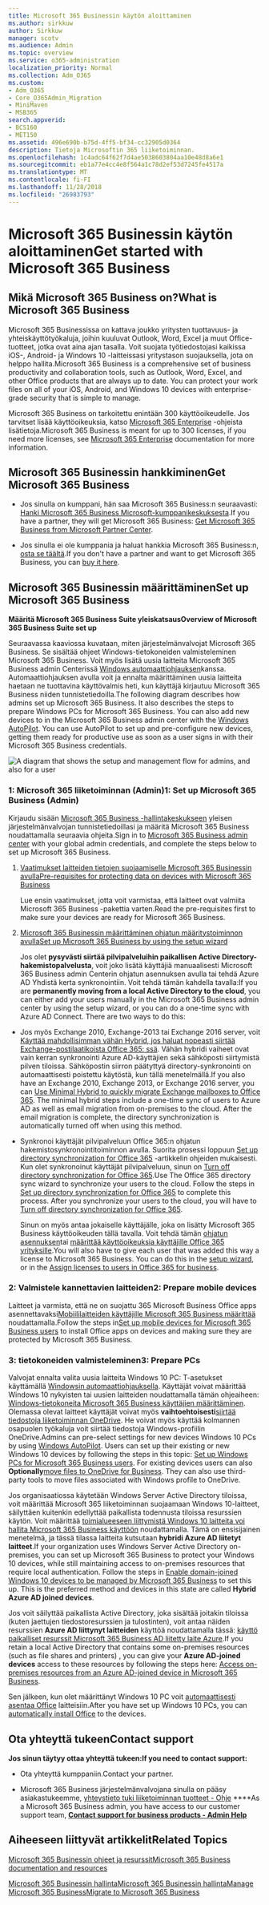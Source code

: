 ```yaml
---
title: Microsoft 365 Businessin käytön aloittaminen
ms.author: sirkkuw
author: Sirkkuw
manager: scotv
ms.audience: Admin
ms.topic: overview
ms.service: o365-administration
localization_priority: Normal
ms.collection: Adm_O365
ms.custom:
- Adm_O365
- Core_O365Admin_Migration
- MiniMaven
- MSB365
search.appverid:
- BCS160
- MET150
ms.assetid: 496e690b-b75d-4ff5-bf34-cc32905d0364
description: Tietoja Microsoftin 365 liiketoiminnan.
ms.openlocfilehash: 1c4adc64f62f7d4ae5038603804aa10e48d8a6e1
ms.sourcegitcommit: eb1a77e4cc4e8f564a1c78d2ef53d7245fe4517a
ms.translationtype: MT
ms.contentlocale: fi-FI
ms.lasthandoff: 11/28/2018
ms.locfileid: "26983793"
---
```

# <a name="get-started-with-microsoft-365-business"></a><span data-ttu-id="f4944-103">Microsoft 365 Businessin käytön aloittaminen</span><span class="sxs-lookup"><span data-stu-id="f4944-103">Get started with Microsoft 365 Business</span></span>

## <a name="what-is-microsoft-365-business"></a><span data-ttu-id="f4944-104">Mikä Microsoft 365 Business on?</span><span class="sxs-lookup"><span data-stu-id="f4944-104">What is Microsoft 365 Business</span></span>

<span data-ttu-id="f4944-p101">Microsoft 365 Businessissa on kattava joukko yritysten tuottavuus- ja yhteiskäyttötyökaluja, joihin kuuluvat Outlook, Word, Excel ja muut Office-tuotteet, jotka ovat aina ajan tasalla. Voit suojata työtiedostojasi kaikissa iOS-, Android- ja Windows 10 -laitteissasi yritystason suojauksella, jota on helppo hallita.</span><span class="sxs-lookup"><span data-stu-id="f4944-p101">Microsoft 365 Business is a comprehensive set of business productivity and collaboration tools, such as Outlook, Word, Excel, and other Office products that are always up to date. You can protect your work files on all of your iOS, Android, and Windows 10 devices with enterprise-grade security that is simple to manage.</span></span>
  
<span data-ttu-id="f4944-107">Microsoft 365 Business on tarkoitettu enintään 300 käyttöoikeudelle. Jos tarvitset lisää käyttöoikeuksia, katso [Microsoft 365 Enterprise](https://go.microsoft.com/fwlink/p/?linkid=860986) -ohjeista lisätietoja.</span><span class="sxs-lookup"><span data-stu-id="f4944-107">Microsoft 365 Business is meant for up to 300 licenses, if you need more licenses, see [Microsoft 365 Enterprise](https://go.microsoft.com/fwlink/p/?linkid=860986) documentation for more information.</span></span> 
  
## <a name="get-microsoft-365-business"></a><span data-ttu-id="f4944-108">Microsoft 365 Businessin hankkiminen</span><span class="sxs-lookup"><span data-stu-id="f4944-108">Get Microsoft 365 Business</span></span>

- <span data-ttu-id="f4944-109">Jos sinulla on kumppani, hän saa Microsoft 365 Business:n seuraavasti: [Hanki Microsoft 365 Business Microsoft-kumppanikeskuksesta](get-microsoft-365-business.md).</span><span class="sxs-lookup"><span data-stu-id="f4944-109">If you have a partner, they will get Microsoft 365 Business: [Get Microsoft 365 Business from Microsoft Partner Center](get-microsoft-365-business.md).</span></span>
    
- <span data-ttu-id="f4944-110">Jos sinulla ei ole kumppania ja haluat hankkia Microsoft 365 Business:n, [osta se täältä](https://www.microsoft.com/en-us/microsoft-365/business).</span><span class="sxs-lookup"><span data-stu-id="f4944-110">If you don't have a partner and want to get Microsoft 365 Business, you can [buy it here](https://www.microsoft.com/en-us/microsoft-365/business).</span></span>
    
## <a name="set-up-microsoft-365-business"></a><span data-ttu-id="f4944-111">Microsoft 365 Businessin määrittäminen</span><span class="sxs-lookup"><span data-stu-id="f4944-111">Set up Microsoft 365 Business</span></span>

 <span data-ttu-id="f4944-112">**Määritä Microsoft 365 Business Suite yleiskatsaus**</span><span class="sxs-lookup"><span data-stu-id="f4944-112">**Overview of Microsoft 365 Business Suite set up**</span></span>
  
<span data-ttu-id="f4944-p102">Seuraavassa kaaviossa kuvataan, miten järjestelmänvalvojat Microsoft 365 Business. Se sisältää ohjeet Windows-tietokoneiden valmisteleminen Microsoft 365 Business. Voit myös lisätä uusia laitteita Microsoft 365 Business admin Centerissä [Windows automaattiohjauksen](add-autopilot-devices-and-profile.md)kanssa. Automaattiohjauksen avulla voit ja ennalta määrittäminen uusia laitteita haetaan ne tuottavina käyttövalmis heti, kun käyttäjä kirjautuu Microsoft 365 Business niiden tunnistetiedoilla.</span><span class="sxs-lookup"><span data-stu-id="f4944-p102">The following diagram describes how admins set up Microsoft 365 Business. It also describes the steps to prepare Windows PCs for Microsoft 365 Business. You can also add new devices to in the Microsoft 365 Business admin center with the [Windows AutoPilot](add-autopilot-devices-and-profile.md). You can use AutoPilot to set up and pre-configure new devices, getting them ready for productive use as soon as a user signs in with their Microsoft 365 Business credentials.</span></span>
  
![A diagram that shows the setup and management flow for admins, and also for a user](media/249f81fc-7e79-44c7-8425-3a0b7b651c3b.png)
  
### <a name="1-set-up-microsoft-365-business-admin"></a><span data-ttu-id="f4944-118">1: Microsoft 365 liiketoiminnan (Admin)</span><span class="sxs-lookup"><span data-stu-id="f4944-118">1: Set up Microsoft 365 Business (Admin)</span></span>

<span data-ttu-id="f4944-119">Kirjaudu sisään [Microsoft 365 Business -hallintakeskukseen](https://portal.office.com/adminportal/home) yleisen järjestelmänvalvojan tunnistetiedoillasi ja määritä Microsoft 365 Business noudattamalla seuraavia ohjeita.</span><span class="sxs-lookup"><span data-stu-id="f4944-119">Sign in to [Microsoft 365 Business admin center](https://portal.office.com/adminportal/home) with your global admin credentials, and complete the steps below to set up Microsoft 365 Business.</span></span> 
  
1. [<span data-ttu-id="f4944-120">Vaatimukset laitteiden tietojen suojaamiselle Microsoft 365 Businessin avulla</span><span class="sxs-lookup"><span data-stu-id="f4944-120">Pre-requisites for protecting data on devices with Microsoft 365 Business</span></span>](pre-requisites-for-data-protection.md)
    
    <span data-ttu-id="f4944-121">Lue ensin vaatimukset, jotta voit varmistaa, että laitteet ovat valmiita Microsoft 365 Business -pakettia varten.</span><span class="sxs-lookup"><span data-stu-id="f4944-121">Read the pre-requisites first to make sure your devices are ready for Microsoft 365 Business.</span></span>
    
2. [<span data-ttu-id="f4944-122">Microsoft 365 Businessin määrittäminen ohjatun määritystoiminnon avulla</span><span class="sxs-lookup"><span data-stu-id="f4944-122">Set up Microsoft 365 Business by using the setup wizard</span></span>](set-up.md)
    
    <span data-ttu-id="f4944-p103">Jos olet **pysyvästi siirtää pilvipalveluihin paikallisen Active Directory-hakemistopalvelusta**, voit joko lisätä käyttäjiä manuaalisesti Microsoft 365 Business admin Centerin ohjatun asennuksen avulla tai tehdä Azure AD Yhdistä kerta synkronointiin. Voit tehdä tämän kahdella tavalla:</span><span class="sxs-lookup"><span data-stu-id="f4944-p103">If you are **permanently moving from a local Active Directory to the cloud**, you can either add your users manually in the Microsoft 365 Business admin center by using the setup wizard, or you can do a one-time sync with Azure AD Connect. There are two ways to do this:</span></span> 
    
  - <span data-ttu-id="f4944-p104">Jos myös Exchange 2010, Exchange-2013 tai Exchange 2016 server, voit [Käyttää mahdollisimman vähän Hybrid, jos haluat nopeasti siirtää Exchange-postilaatikoista Office 365: ssä](https://support.office.com/article/fdecceed-0702-4af3-85be-f2a0013937ef). Vähän hybridi vaiheet ovat vain kerran synkronointi Azure AD-käyttäjien sekä sähköposti siirtymistä pilven tiloissa. Sähköpostin siirron päätyttyä directory-synkronointi on automaattisesti poistettu käytöstä, kun tällä menetelmällä.</span><span class="sxs-lookup"><span data-stu-id="f4944-p104">If you also have an Exchange 2010, Exchange 2013, or Exchange 2016 server, you can [Use Minimal Hybrid to quickly migrate Exchange mailboxes to Office 365](https://support.office.com/article/fdecceed-0702-4af3-85be-f2a0013937ef). The minimal hybrid steps include a one-time sync of users to Azure AD as well as email migration from on-premises to the cloud. After the email migration is complete, the directory synchronization is automatically turned off when using this method.</span></span>
    
  - <span data-ttu-id="f4944-p105">Synkronoi käyttäjät pilvipalveluun Office 365:n ohjatun hakemistosynkronointitoiminnon avulla. Suorita prosessi loppuun [Set up directory synchronization for Office 365](https://support.office.com/article/1b3b5318-6977-42ed-b5c7-96fa74b08846) -artikkelin ohjeiden mukaisesti. Kun olet synkronoinut käyttäjät pilvipalveluun, sinun on [Turn off directory synchronization for Office 365](https://support.office.com/article/ee5f861e-bd48-4267-83d1-a4ead4b4a00d).</span><span class="sxs-lookup"><span data-stu-id="f4944-p105">Use The Office 365 directory sync wizard to synchronize your users to the cloud. Follow the steps in [Set up directory synchronization for Office 365](https://support.office.com/article/1b3b5318-6977-42ed-b5c7-96fa74b08846) to complete this process. After you synchronize your users to the cloud, you will have to [Turn off directory synchronization for Office 365](https://support.office.com/article/ee5f861e-bd48-4267-83d1-a4ead4b4a00d).</span></span>
    
    <span data-ttu-id="f4944-p106">Sinun on myös antaa jokaiselle käyttäjälle, joka on lisätty Microsoft 365 Business käyttöoikeuden tällä tavalla. Voit tehdä tämän [ohjatun asennuksen](set-up.md)tai [määrittää käyttöoikeuksia käyttäjille Office 365 yrityksille](https://support.office.com/article/997596B5-4173-4627-B915-36ABAC6786DC).</span><span class="sxs-lookup"><span data-stu-id="f4944-p106">You will also have to give each user that was added this way a license to Microsoft 365 Business. You can do this in the [setup wizard](set-up.md), or in the [Assign licenses to users in Office 365 for business](https://support.office.com/article/997596B5-4173-4627-B915-36ABAC6786DC).</span></span>
    
### <a name="2-prepare-mobile-devices"></a><span data-ttu-id="f4944-133">2: Valmistele kannettavien laitteiden</span><span class="sxs-lookup"><span data-stu-id="f4944-133">2: Prepare mobile devices</span></span>

<span data-ttu-id="f4944-134">Laitteet ja varmista, että ne on suojattu 365 Microsoft Business Office apps asennettavaksi[Mobiililaitteiden käyttäjille Microsoft 365 Business määrittää](set-up-mobile-devices.md) noudattamalla.</span><span class="sxs-lookup"><span data-stu-id="f4944-134">Follow the steps in[Set up mobile devices for Microsoft 365 Business users](set-up-mobile-devices.md) to install Office apps on devices and making sure they are protected by Microsoft 365 Business.</span></span> 
  
### <a name="3-prepare-pcs"></a><span data-ttu-id="f4944-135">3: tietokoneiden valmisteleminen</span><span class="sxs-lookup"><span data-stu-id="f4944-135">3: Prepare PCs</span></span>

<span data-ttu-id="f4944-p107">Valvojat ennalta valita uusia laitteita Windows 10 PC: T-asetukset käyttämällä [Windowsin automaattiohjauksella](add-autopilot-devices-and-profile.md). Käyttäjät voivat määrittää Windows 10 nykyisten tai uusien laitteiden noudattamalla tämän ohjeaiheen: [Windows-tietokoneita Microsoft 365 Business käyttäjien määrittäminen](set-up-windows-devices.md). Olemassa olevat laitteet käyttäjät voivat myös **vaihtoehtoisesti**[siirtää tiedostoja liiketoiminnan OneDrive](move-files-to-onedrive.md). He voivat myös käyttää kolmannen osapuolen työkaluja voit siirtää tiedostoja Windows-profiilin OneDrive.</span><span class="sxs-lookup"><span data-stu-id="f4944-p107">Admins can pre-select settings for new devices Windows 10 PCs by using [Windows AutoPilot](add-autopilot-devices-and-profile.md). Users can set up their existing or new Windows 10 devices by following the steps in this topic: [Set up Windows PCs for Microsoft 365 Business users](set-up-windows-devices.md). For existing devices users can also **Optionally**[move files to OneDrive for Business](move-files-to-onedrive.md). They can also use third-party tools to move files associated with Windows profile to OneDrive.</span></span>
  
<span data-ttu-id="f4944-p108">Jos organisaatiossa käytetään Windows Server Active Directory tiloissa, voit määrittää Microsoft 365 liiketoiminnan suojaamaan Windows 10-laitteet, säilyttäen kuitenkin edellyttää paikallista todennusta tiloissa resurssien käytön. Voit määrittää [toimialueeseen liittymistä Windows 10 laitteita voi hallita Microsoft 365 Business käyttöön](manage-windows-devices.md) noudattamalla. Tämä on ensisijainen menetelmä, ja tässä tilassa laitteita kutsutaan **hybridi Azure AD liitetyt laitteet**.</span><span class="sxs-lookup"><span data-stu-id="f4944-p108">If your organization uses Windows Server Active Directory on-premises, you can set up Microsoft 365 Business to protect your Windows 10 devices, while still maintaining access to on-premises resources that require local authentication. Follow the steps in [Enable domain-joined Windows 10 devices to be managed by Microsoft 365 Business](manage-windows-devices.md) to set this up. This is the preferred method and devices in this state are called **Hybrid Azure AD joined devices**.</span></span> 
  
<span data-ttu-id="f4944-143">Jos voit säilyttää paikallista Active Directory, joka sisältää joitakin tiloissa (kuten jaettujen tiedostoresurssien ja tulostinten), voit antaa näiden resurssien **Azure AD liittynyt laitteiden** käyttöä noudattamalla tässä: [käyttö paikalliset resurssit Microsoft 365 Business AD liitetty laite Azure](access-resources.md).</span><span class="sxs-lookup"><span data-stu-id="f4944-143">If you retain a local Active Directory that contains some on-premises resources (such as file shares and printers) , you can give your **Azure AD-joined devices** access to these resources by following the steps here: [Access on-premises resources from an Azure AD-joined device in Microsoft 365 Business](access-resources.md).</span></span>
  
<span data-ttu-id="f4944-144">Sen jälkeen, kun olet määrittänyt Windows 10 PC voit [automaattisesti asentaa Office](auto-install-or-uninstall-office.md) laitteisiin.</span><span class="sxs-lookup"><span data-stu-id="f4944-144">After you have set up Windows 10 PCs, you can [automatically install Office](auto-install-or-uninstall-office.md) to the devices.</span></span> 
  
## <a name="contact-support"></a><span data-ttu-id="f4944-145">Ota yhteyttä tukeen</span><span class="sxs-lookup"><span data-stu-id="f4944-145">Contact support</span></span>

 <span data-ttu-id="f4944-146">**Jos sinun täytyy ottaa yhteyttä tukeen:**</span><span class="sxs-lookup"><span data-stu-id="f4944-146">**If you need to contact support:**</span></span>
  
- <span data-ttu-id="f4944-147">Ota yhteyttä kumppaniin.</span><span class="sxs-lookup"><span data-stu-id="f4944-147">Contact your partner.</span></span>
    
- <span data-ttu-id="f4944-148">Microsoft 365 Business järjestelmänvalvojana sinulla on pääsy asiakastukeemme, [yhteystieto tuki liiketoiminnan tuotteet - Ohje](https://support.office.com/article/32a17ca7-6fa0-4870-8a8d-e25ba4ccfd4b) \*\*\*\*</span><span class="sxs-lookup"><span data-stu-id="f4944-148">As a Microsoft 365 Business admin, you have access to our customer support team, **[Contact support for business products - Admin Help](https://support.office.com/article/32a17ca7-6fa0-4870-8a8d-e25ba4ccfd4b)**</span></span>
    
## <a name="related-topics"></a><span data-ttu-id="f4944-149">Aiheeseen liittyvät artikkelit</span><span class="sxs-lookup"><span data-stu-id="f4944-149">Related Topics</span></span>
[<span data-ttu-id="f4944-150">Microsoft 365 Businessin ohjeet ja resurssit</span><span class="sxs-lookup"><span data-stu-id="f4944-150">Microsoft 365 Business documentation and resources</span></span>](https://go.microsoft.com/fwlink/p/?linkid=853701)
  
<span data-ttu-id="f4944-151">[Microsoft 365 Businessin hallinta](manage.md)[Microsoft 365 Businessin hallinta](migrate-to-microsoft-365-business.md)</span><span class="sxs-lookup"><span data-stu-id="f4944-151">[Manage Microsoft 365 Business](manage.md)[Migrate to Microsoft 365 Business](migrate-to-microsoft-365-business.md)</span></span>
  


